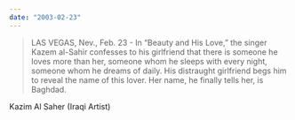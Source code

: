 ```yaml
---
date: "2003-02-23"
---
```


> LAS VEGAS, Nev., Feb. 23 - In “Beauty and His Love,” the singer Kazem al-Sahir confesses to his girlfriend that there is someone he loves more than her, someone whom he sleeps with every night, someone whom he dreams of daily. His distraught girlfriend begs him to reveal the name of this lover. Her name, he finally tells her, is Baghdad.

Kazim Al Saher (Iraqi Artist)
